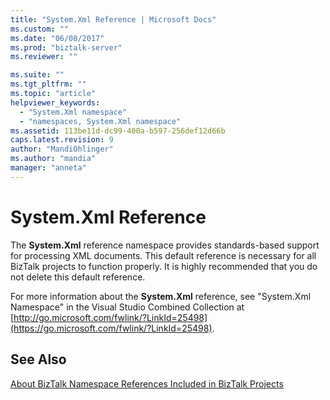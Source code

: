 ```yaml
---
title: "System.Xml Reference | Microsoft Docs"
ms.custom: ""
ms.date: "06/08/2017"
ms.prod: "biztalk-server"
ms.reviewer: ""

ms.suite: ""
ms.tgt_pltfrm: ""
ms.topic: "article"
helpviewer_keywords:
  - "System.Xml namespace"
  - "namespaces, System.Xml namespace"
ms.assetid: 113be11d-dc99-400a-b597-256def12d66b
caps.latest.revision: 9
author: "MandiOhlinger"
ms.author: "mandia"
manager: "anneta"
---
```

# System.Xml Reference
The **System.Xml** reference namespace provides standards-based support for processing XML documents. This default reference is necessary for all BizTalk projects to function properly. It is highly recommended that you do not delete this default reference.

 For more information about the **System.Xml** reference, see "System.Xml Namespace" in the Visual Studio Combined Collection at [http://go.microsoft.com/fwlink/?LinkId=25498](https://go.microsoft.com/fwlink/?LinkId=25498).

## See Also
 [About BizTalk Namespace References Included in BizTalk Projects](../core/about-biztalk-namespace-references-included-in-biztalk-projects.md)